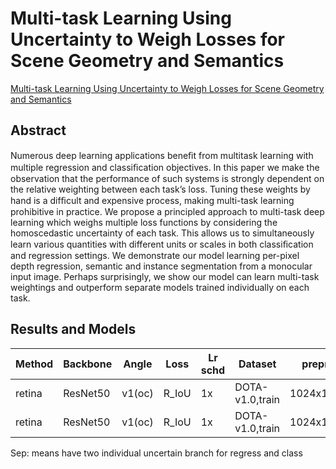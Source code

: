 # Multi-task Learning Using Uncertainty to Weigh Losses for Scene Geometry and Semantics

[Multi-task Learning Using Uncertainty to Weigh Losses for Scene Geometry and Semantics](https://ieeexplore.ieee.org/document/8578879/)

## Abstract

Numerous deep learning applications beneﬁt from multitask learning with multiple regression and classiﬁcation objectives. In this paper we make the observation that the performance of such systems is strongly dependent on the relative weighting between each task’s loss. Tuning these weights by hand is a difﬁcult and expensive process, making multi-task learning prohibitive in practice. We propose a principled approach to multi-task deep learning which weighs multiple loss functions by considering the homoscedastic uncertainty of each task. This allows us to simultaneously learn various quantities with different units or scales in both classiﬁcation and regression settings. We demonstrate our model learning per-pixel depth regression, semantic and instance segmentation from a monocular input image. Perhaps surprisingly, we show our model can learn multi-task weightings and outperform separate models trained individually on each task.

## Results and Models

| Method | Backbone | Angle  | Loss  | Lr schd | Dataset         | preprocess    | sep  | $AP_{0.5}$ | $AP_{0.75}$ | $mAP$ |
| ------ | -------- | ------ | ----- | ------- | --------------- | ------------- | :--: | ---------- | ----------- | ----- |
| retina | ResNet50 | v1(oc) | R_IoU | 1x      | DOTA-v1.0,train | 1024x1024,512 |  Y   | 68.07      | 39.38       | 39.40 |
| retina | ResNet50 | v1(oc) | R_IoU | 1x      | DOTA-v1.0,train | 1024x1024,512 |  N   | 68.30      | 40.29       | 39.93 |

Sep: means have two individual uncertain branch for regress and class